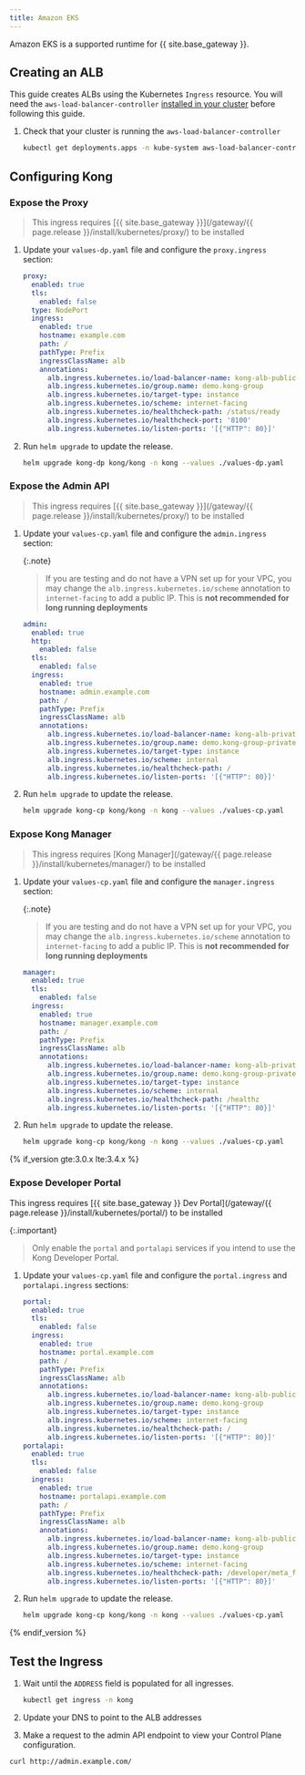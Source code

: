 ```yaml
---
title: Amazon EKS
---
```


Amazon EKS is a supported runtime for {{ site.base_gateway }}.

## Creating an ALB

This guide creates ALBs using the Kubernetes `Ingress` resource. You will need the `aws-load-balancer-controller` [installed in your cluster](https://kubernetes-sigs.github.io/aws-load-balancer-controller/latest/deploy/installation/) before following this guide.

1. Check that your cluster is running the `aws-load-balancer-controller`

    ```bash
    kubectl get deployments.apps -n kube-system aws-load-balancer-controller
    ```

## Configuring Kong

### Expose the Proxy

> This ingress requires [{{ site.base_gateway }}](/gateway/{{ page.release }}/install/kubernetes/proxy/) to be installed

1. Update your `values-dp.yaml` file and configure the `proxy.ingress` section:

    ```yaml
    proxy:
      enabled: true
      tls:
        enabled: false
      type: NodePort
      ingress:
        enabled: true
        hostname: example.com
        path: /
        pathType: Prefix
        ingressClassName: alb
        annotations:
          alb.ingress.kubernetes.io/load-balancer-name: kong-alb-public
          alb.ingress.kubernetes.io/group.name: demo.kong-group
          alb.ingress.kubernetes.io/target-type: instance
          alb.ingress.kubernetes.io/scheme: internet-facing
          alb.ingress.kubernetes.io/healthcheck-path: /status/ready
          alb.ingress.kubernetes.io/healthcheck-port: '8100'
          alb.ingress.kubernetes.io/listen-ports: '[{"HTTP": 80}]'
    ```

1. Run `helm upgrade` to update the release.

    ```bash
    helm upgrade kong-dp kong/kong -n kong --values ./values-dp.yaml
    ```

### Expose the Admin API

> This ingress requires [{{ site.base_gateway }}](/gateway/{{ page.release }}/install/kubernetes/proxy/) to be installed

1. Update your `values-cp.yaml` file and configure the `admin.ingress` section:

    {:.note}
    > If you are testing and do not have a VPN set up for your VPC, you may change the
    > `alb.ingress.kubernetes.io/scheme` annotation to `internet-facing` to add a public IP.
    > This is **not recommended for long running deployments**

    ```yaml
    admin:
      enabled: true
      http:
        enabled: false
      tls:
        enabled: false
      ingress:
        enabled: true
        hostname: admin.example.com
        path: /
        pathType: Prefix
        ingressClassName: alb
        annotations:
          alb.ingress.kubernetes.io/load-balancer-name: kong-alb-private
          alb.ingress.kubernetes.io/group.name: demo.kong-group-private
          alb.ingress.kubernetes.io/target-type: instance
          alb.ingress.kubernetes.io/scheme: internal
          alb.ingress.kubernetes.io/healthcheck-path: /
          alb.ingress.kubernetes.io/listen-ports: '[{"HTTP": 80}]'
    ```

1. Run `helm upgrade` to update the release.

    ```bash
    helm upgrade kong-cp kong/kong -n kong --values ./values-cp.yaml
    ```

### Expose Kong Manager

> This ingress requires [Kong Manager](/gateway/{{ page.release }}/install/kubernetes/manager/) to be installed

1. Update your `values-cp.yaml` file and configure the `manager.ingress` section:

    {:.note}
    > If you are testing and do not have a VPN set up for your VPC, you may change the
    > `alb.ingress.kubernetes.io/scheme` annotation to `internet-facing` to add a public IP.
    > This is **not recommended for long running deployments**

    ```yaml
    manager:
      enabled: true
      tls:
        enabled: false
      ingress:
        enabled: true
        hostname: manager.example.com
        path: /
        pathType: Prefix
        ingressClassName: alb
        annotations:
          alb.ingress.kubernetes.io/load-balancer-name: kong-alb-private
          alb.ingress.kubernetes.io/group.name: demo.kong-group-private
          alb.ingress.kubernetes.io/target-type: instance
          alb.ingress.kubernetes.io/scheme: internal
          alb.ingress.kubernetes.io/healthcheck-path: /healthz
          alb.ingress.kubernetes.io/listen-ports: '[{"HTTP": 80}]'
    ```

1. Run `helm upgrade` to update the release.

    ```bash
    helm upgrade kong-cp kong/kong -n kong --values ./values-cp.yaml
    ```


{% if_version gte:3.0.x lte:3.4.x %}
### Expose Developer Portal

This ingress requires [{{ site.base_gateway }} Dev Portal](/gateway/{{ page.release }}/install/kubernetes/portal/) to be installed

{:.important}
> Only enable the `portal` and `portalapi` services if you intend to use the Kong Developer Portal.

1. Update your `values-cp.yaml` file and configure the `portal.ingress` and `portalapi.ingress` sections:

    ```yaml
    portal:
      enabled: true
      tls:
        enabled: false
      ingress:
        enabled: true
        hostname: portal.example.com
        path: /
        pathType: Prefix
        ingressClassName: alb
        annotations:
          alb.ingress.kubernetes.io/load-balancer-name: kong-alb-public
          alb.ingress.kubernetes.io/group.name: demo.kong-group
          alb.ingress.kubernetes.io/target-type: instance
          alb.ingress.kubernetes.io/scheme: internet-facing
          alb.ingress.kubernetes.io/healthcheck-path: /
          alb.ingress.kubernetes.io/listen-ports: '[{"HTTP": 80}]'
    portalapi:
      enabled: true
      tls:
        enabled: false
      ingress:
        enabled: true
        hostname: portalapi.example.com
        path: /
        pathType: Prefix
        ingressClassName: alb
        annotations:
          alb.ingress.kubernetes.io/load-balancer-name: kong-alb-public
          alb.ingress.kubernetes.io/group.name: demo.kong-group
          alb.ingress.kubernetes.io/target-type: instance
          alb.ingress.kubernetes.io/scheme: internet-facing
          alb.ingress.kubernetes.io/healthcheck-path: /developer/meta_fields
          alb.ingress.kubernetes.io/listen-ports: '[{"HTTP": 80}]'
    ```

1. Run `helm upgrade` to update the release.

    ```bash
    helm upgrade kong-cp kong/kong -n kong --values ./values-cp.yaml
    ```

{% endif_version %}

## Test the Ingress

1. Wait until the `ADDRESS` field is populated for all ingresses.

    ```bash
    kubectl get ingress -n kong
    ```

1. Update your DNS to point to the ALB addresses

1. Make a request to the admin API endpoint to view your Control Plane configuration.

  ```
  curl http://admin.example.com/
  ```